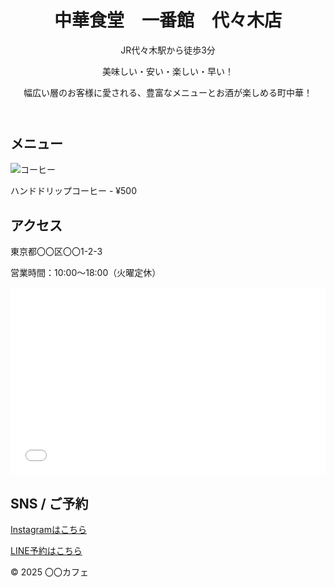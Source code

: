 <!DOCTYPE html>
<html lang="ja">
<head>
  <meta charset="UTF-8">
  <meta name="viewport" content="width=device-width, initial-scale=1.0">
  <title>中華食堂　一番館　代々木店　｜公式サイト</title>
  <link rel="stylesheet" href="style.css">
</head>
<body>
  <header>
    <h1>中華食堂　一番館　代々木店</h1>
    <p>JR代々木駅から徒歩3分</p>
    <p>美味しい・安い・楽しい・早い！</p>
    <p>幅広い層のお客様に愛される、豊富なメニューとお酒が楽しめる町中華！</p>
  </header>

  <section class="menu">
    <h2>メニュー</h2>
    <div class="menu-item">
      <img src="coffee.jpg" alt="コーヒー">
      <p>ハンドドリップコーヒー - ¥500</p>
    </div>
    <!-- 他のメニューもここに追加 -->
  </section>

  <section class="access">
    <h2>アクセス</h2>
    <p>東京都〇〇区〇〇1-2-3</p>
    <p>営業時間：10:00～18:00（火曜定休）</p>
    <iframe src="ここにGoogleマップのURL" width="100%" height="300" style="border:0;" allowfullscreen></iframe>
  </section>

  <section class="sns">
    <h2>SNS / ご予約</h2>
    <p><a href="https://instagram.com/〇〇">Instagramはこちら</a></p>
    <p><a href="https://lin.ee/〇〇">LINE予約はこちら</a></p>
  </section>

  <footer>
    <p>&copy; 2025 〇〇カフェ</p>
  </footer>
</body>
</html>
